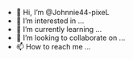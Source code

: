 - 👋 Hi, I’m @Johnnie44-pixeL
- 👀 I’m interested in ...
- 🌱 I’m currently learning ...
- 💞️ I’m looking to collaborate on ...
- 📫 How to reach me ...

<!---
Johnnie44-pixeL/Johnnie44-pixeL is a ✨ special ✨ repository because its `README.md` (this file) appears on your GitHub profile.
You can click the Preview link to take a look at your changes.
--->
